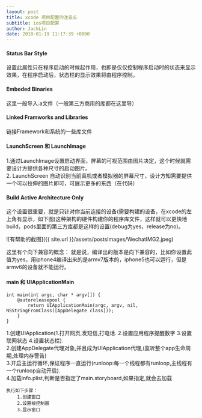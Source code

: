 ```yaml
---
layout: post
title: xcode 项目配置的注意点
subtitle: ios项目配置
author: JackLin
date: 2018-01-19 11:17:39 +0800
---
```

#### Status Bar Style 
设置此属性只在程序启动的时候起作用，也即是仅仅控制程序启动时的状态来显示效果，在程序启动后，状态栏的显示效果将由程序控制。

#### Embeded Binaries 
这里一般导入.a文件（一般第三方商用的库都在这里导）

#### Linked Framworks and Libraries
链接Framework和系统的一些库文件

#### LaunchScreen 和 LaunchImage
1.通过LaunchImage设置启动界面，屏幕的可视范围由图片决定，这个时候就需要设计方提供各种尺寸的启动图片。   
2. LaunchScreen 自动识别当前真机或者模拟器的屏幕尺寸，设计方知需要提供一个可以拉伸的图片即可，可展示更多的东西（在代码）


#### Build Active Architecture Only 
这个设置很重要，就是只针对你当前连接的设备(需要构建的设备，在xcode的左上角有显示，如下图)这种架构的硬件构建你的程序库文件，这样就可以更快地build，pods里面的第三方库都是这样的设置(debug为yes，release为no)。

![有帮助的截图]({{ site.url }}/assets/postsImages/WechatIMG2.jpeg)

这里有个向下兼容的概念：
就是说，编译出的版本是向下兼容的，比如你设置此值为yes，用iphone4编译出来的是armv7版本的，iphone5也可以运行，但是armv6的设备就不能运行。

#### main 和 UIApplicationMain


``` 
int main(int argc, char * argv[]) {
    @autoreleasepool {
        return UIApplicationMain(argc, argv, nil, NSStringFromClass([AppDelegate class]));
    }
}
```


  1.创建UIApplication(1.打开网页,发短信,打电话. 2.设置应用程序提醒数字 3.设置联网状态 4.设置状态栏).   
  2.创建AppDelegate代理对象,并且成为UIApplication代理,(监听整个app生命周期,处理内存警告)  
    3.开启主运行循环,保证程序一直运行(runloop:每一个线程都有runloop,主线程有一个runloop自动开启).  
    4.加载info.plist,判断是否指定了main.storyboard,如果指定,就会去加载
      
```
执行如下步骤：
    1.创建窗口
    2.设置根控制器
    3.显示窗口
```







